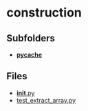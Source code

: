 # construction

## Subfolders

- [__pycache__](__pycache__)

## Files

- [__init__.py](__init__.py)
- [test_extract_array.py](test_extract_array.py)
